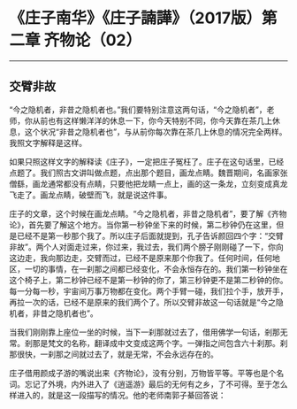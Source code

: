 # 《庄子南华》《庄子諵譁》（2017版）第二章 齐物论（02）

------

## 交臂非故

“今之隐机者，非昔之隐机者也。”我们要特别注意这两句话，“今之隐机者”，老师，你从前也有这样懒洋洋的休息一下，你今天特别不同，你今天靠在茶几上休息，这个状况“非昔之隐机者也”，与从前你每次靠在茶几上休息的情况完全两样。我照文字解释是这样。

如果只照这样文字的解释读《庄子》，一定把庄子冤枉了。庄子在这句话里，已经点题了。我们照古文讲叫做点题，点出那个题目，画龙点睛。魏晋期间，名画家张僧繇，画龙通常都没有点睛，只要他把龙睛一点上，画的这一条龙，立刻变成真龙飞走了。画龙点睛，破壁而飞，就是说这件事。

庄子的文章，这个时候在画龙点睛。“今之隐机者，非昔之隐机者”，要了解《齐物论》，首先要了解这个地方。当你第一秒钟坐下来的时候，第二秒钟仍在这里，但是已经不是第一秒那个我了。所以庄子后面就提到，孔子告诉颜回四个字：“交臂非故”。两个人对面走过来，你过来，我过去，我们两个膀子刚刚碰了一下，你向这边走，我向那边走，交臂而过，已经不是原来那个你我了。任何时间，任何地区，一切的事情，在一刹那之间都已经变化，不会永恒存在的。我们第一秒钟坐在这个椅子上，第二秒钟已经不是第一秒钟的你了，第三秒钟更不是第二秒钟的你。每一分每一秒，宇宙间万事万物都在变化。两个手臂一碰，我们拉个手，放开手，再拉一次的话，已经不是原来的我们两个了。所以交臂非故这一句话就是“今之隐机者，非昔之隐机者也”。

当我们刚刚靠上座位一坐的时候，当下一刹那就过去了，借用佛学一句话，剎那无常。剎那是梵文的名称，翻译成中文变成这两个字。一弹指之间包含六十刹那。刹那很快，一刹那之间就过去了，就是无常，不会永远存在的。

庄子借用颜成子游的嘴说出来《齐物论》，没有分别，万物皆平等。平等也是个名词。忘记了外境，内外进入了《逍遥游》最后的无何有之乡，了不可得。至于怎么样进入的，就是这一段描写的情况。他的老师南郭子綦回答说：